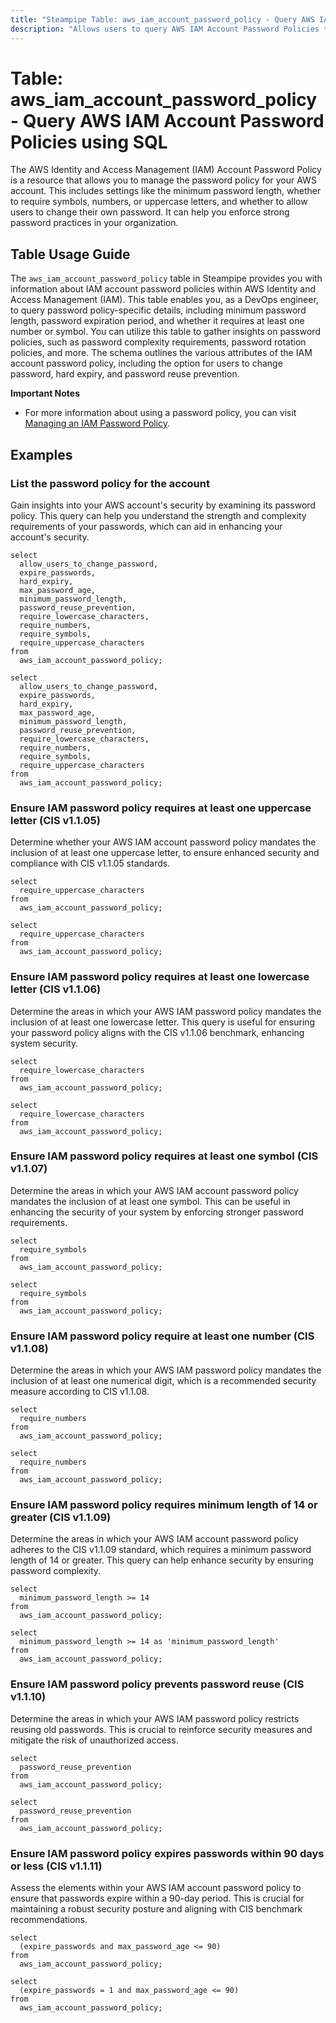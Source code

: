 ```yaml
---
title: "Steampipe Table: aws_iam_account_password_policy - Query AWS IAM Account Password Policies using SQL"
description: "Allows users to query AWS IAM Account Password Policies to gain insights about password policy details such as minimum password length, password expiration period, and whether it requires at least one number or symbol."
---
```


# Table: aws_iam_account_password_policy - Query AWS IAM Account Password Policies using SQL

The AWS Identity and Access Management (IAM) Account Password Policy is a resource that allows you to manage the password policy for your AWS account. This includes settings like the minimum password length, whether to require symbols, numbers, or uppercase letters, and whether to allow users to change their own password. It can help you enforce strong password practices in your organization.

## Table Usage Guide

The `aws_iam_account_password_policy` table in Steampipe provides you with information about IAM account password policies within AWS Identity and Access Management (IAM). This table enables you, as a DevOps engineer, to query password policy-specific details, including minimum password length, password expiration period, and whether it requires at least one number or symbol. You can utilize this table to gather insights on password policies, such as password complexity requirements, password rotation policies, and more. The schema outlines the various attributes of the IAM account password policy, including the option for users to change password, hard expiry, and password reuse prevention.

**Important Notes**
- For more information about using a password policy, you can visit [Managing an IAM Password Policy](https://docs.aws.amazon.com/IAM/latest/UserGuide/Using_ManagingPasswordPolicies.html).

## Examples


### List the password policy for the account
Gain insights into your AWS account's security by examining its password policy. This query can help you understand the strength and complexity requirements of your passwords, which can aid in enhancing your account's security.
```sql+postgres
select
  allow_users_to_change_password,
  expire_passwords,
  hard_expiry,
  max_password_age,
  minimum_password_length,
  password_reuse_prevention,
  require_lowercase_characters,
  require_numbers,
  require_symbols,
  require_uppercase_characters
from
  aws_iam_account_password_policy;
```

```sql+sqlite
select
  allow_users_to_change_password,
  expire_passwords,
  hard_expiry,
  max_password_age,
  minimum_password_length,
  password_reuse_prevention,
  require_lowercase_characters,
  require_numbers,
  require_symbols,
  require_uppercase_characters
from
  aws_iam_account_password_policy;
```

### Ensure IAM password policy requires at least one uppercase letter (CIS v1.1.05)
Determine whether your AWS IAM account password policy mandates the inclusion of at least one uppercase letter, to ensure enhanced security and compliance with CIS v1.1.05 standards.

```sql+postgres
select
  require_uppercase_characters
from
  aws_iam_account_password_policy;
```

```sql+sqlite
select
  require_uppercase_characters
from
  aws_iam_account_password_policy;
```

### Ensure IAM password policy requires at least one lowercase letter (CIS v1.1.06)
Determine the areas in which your AWS IAM password policy mandates the inclusion of at least one lowercase letter. This query is useful for ensuring your password policy aligns with the CIS v1.1.06 benchmark, enhancing system security.

```sql+postgres
select
  require_lowercase_characters
from
  aws_iam_account_password_policy;
```

```sql+sqlite
select
  require_lowercase_characters
from
  aws_iam_account_password_policy;
```

### Ensure IAM password policy requires at least one symbol (CIS v1.1.07)
Determine the areas in which your AWS IAM account password policy mandates the inclusion of at least one symbol. This can be useful in enhancing the security of your system by enforcing stronger password requirements.

```sql+postgres
select
  require_symbols
from
  aws_iam_account_password_policy;
```

```sql+sqlite
select
  require_symbols
from
  aws_iam_account_password_policy;
```

### Ensure IAM password policy require at least one number (CIS v1.1.08)
Determine the areas in which your AWS IAM password policy mandates the inclusion of at least one numerical digit, which is a recommended security measure according to CIS v1.1.08.

```sql+postgres
select
  require_numbers
from
  aws_iam_account_password_policy;
```

```sql+sqlite
select
  require_numbers
from
  aws_iam_account_password_policy;
```

### Ensure IAM password policy requires minimum length of 14 or greater (CIS v1.1.09)
Determine the areas in which your AWS IAM account password policy adheres to the CIS v1.1.09 standard, which requires a minimum password length of 14 or greater. This query can help enhance security by ensuring password complexity.

```sql+postgres
select
  minimum_password_length >= 14
from
  aws_iam_account_password_policy;
```

```sql+sqlite
select
  minimum_password_length >= 14 as 'minimum_password_length'
from
  aws_iam_account_password_policy;
```

### Ensure IAM password policy prevents password reuse (CIS v1.1.10)
Determine the areas in which your AWS IAM password policy restricts reusing old passwords. This is crucial to reinforce security measures and mitigate the risk of unauthorized access.

```sql+postgres
select
  password_reuse_prevention
from
  aws_iam_account_password_policy;
```

```sql+sqlite
select
  password_reuse_prevention
from
  aws_iam_account_password_policy;
```

### Ensure IAM password policy expires passwords within 90 days or less (CIS v1.1.11)
Assess the elements within your AWS IAM account password policy to ensure that passwords expire within a 90-day period. This is crucial for maintaining a robust security posture and aligning with CIS benchmark recommendations.

```sql+postgres
select
  (expire_passwords and max_password_age <= 90)
from
  aws_iam_account_password_policy;
```

```sql+sqlite
select
  (expire_passwords = 1 and max_password_age <= 90)
from
  aws_iam_account_password_policy;
```